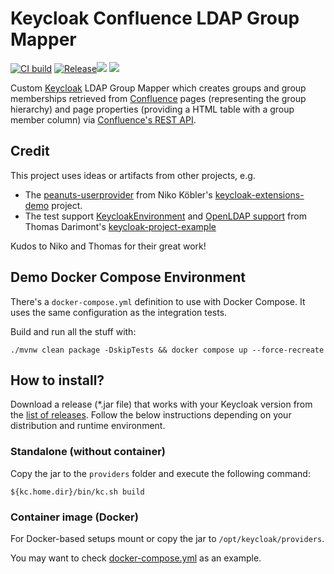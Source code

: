 # Keycloak Confluence LDAP Group Mapper
[![CI build](https://github.com/vaulttec/keycloak-confluence-ldap-group-mapper/actions/workflows/ci-build.yml/badge.svg)](hhttps://github.com/vaulttec/keycloak-confluence-ldap-group-mapper/actions/workflows/ci-build.yml)
[![Release](https://img.shields.io/github/release/vaulttec/keycloak-confluence-ldap-group-mapper.svg)](https://github.com/vaulttec/keycloak-confluence-ldap-group-mapper/releases/latest)![](https://img.shields.io/github/license/vaulttec/keycloak-confluence-ldap-group-mapper?label=License)
![](https://img.shields.io/badge/Keycloak-23.0-blue)

Custom [Keycloak](https://www.keycloak.org) LDAP Group Mapper which creates groups and group memberships retrieved from [Confluence](https://www.atlassian.com/software/confluence) pages (representing the group hierarchy) and page properties (providing a HTML table with a group member column) via [Confluence's REST API](config/mock/confluence-openapi.yaml).

## Credit
This project uses ideas or artifacts from other projects, e.g.
* The [peanuts-userprovider](https://github.com/dasniko/keycloak-extensions-demo/tree/main/peanuts-userprovider) from Niko Köbler's [keycloak-extensions-demo](https://github.com/dasniko/keycloak-extensions-demo) project.
* The test support [KeycloakEnvironment](https://github.com/thomasdarimont/keycloak-project-example/blob/main/keycloak/extensions/src/test/java/com/github/thomasdarimont/keycloak/custom/KeycloakEnvironment.java) and [OpenLDAP support](https://github.com/thomasdarimont/keycloak-project-example/blob/main/deployments/local/dev/docker-compose-openldap.yml) from Thomas Darimont's [keycloak-project-example](https://github.com/thomasdarimont/keycloak-project-example)

Kudos to Niko and Thomas for their great work!

## Demo Docker Compose Environment
There's a `docker-compose.yml` definition to use with Docker Compose. It uses the same configuration as the integration tests.

Build and run all the stuff with:
```shell
./mvnw clean package -DskipTests && docker compose up --force-recreate
```

## How to install?

Download a release (*.jar file) that works with your Keycloak version from the [list of releases](https://github.com/vaulttec/keycloak-confluence-ldap-group-mapper/releases).
Follow the below instructions depending on your distribution and runtime environment.

### Standalone (without container)

Copy the jar to the `providers` folder and execute the following command:

```shell
${kc.home.dir}/bin/kc.sh build
```

### Container image (Docker)

For Docker-based setups mount or copy the jar to `/opt/keycloak/providers`.

You may want to check [docker-compose.yml](docker-compose.yml) as an example.

